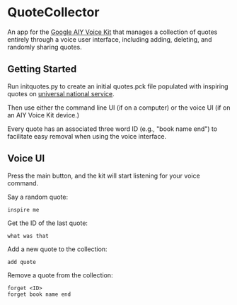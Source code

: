 # QuoteCollector

An app for the [Google AIY Voice Kit](https://aiyprojects.withgoogle.com/voice/) that manages a collection of quotes entirely through a voice user interface, including adding, deleting, and randomly sharing quotes.

## Getting Started

Run initquotes.py to create an initial quotes.pck file populated with inspiring quotes on [universal national service](https://www.serviceyearalliance.org).

Then use either the command line UI (if on a computer) or the voice UI (if on an AIY Voice Kit device.)

Every quote has an associated three word ID (e.g., "book name end") to facilitate easy removal when using the voice interface.

## Voice UI

Press the main button, and the kit will start listening for your voice command.

Say a random quote:
```
inspire me
```

Get the ID of the last quote:
```
what was that
```

Add a new quote to the collection:
```
add quote
```

Remove a quote from the collection:
```
forget <ID>
forget book name end
```